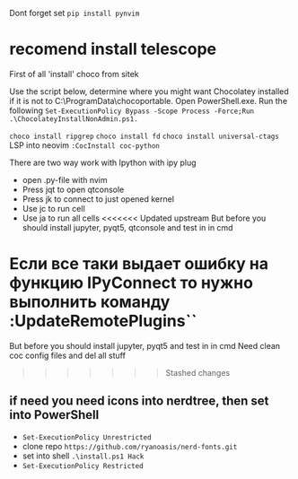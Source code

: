 Dont forget set 
`pip install pynvim`

# recomend install telescope

First of all 'install' choco from sitek

Use the script below, determine where you might want Chocolatey installed if it is not to C:\ProgramData\chocoportable.
Open PowerShell.exe.
Run the following `Set-ExecutionPolicy Bypass -Scope Process -Force;Run .\ChocolateyInstallNonAdmin.ps1.`

`choco install ripgrep`
`choco install fd`
`choco install universal-ctags`
LSP into neovim
`:CocInstall coc-python`

There are two way work with Ipython
with ipy plug
*	open .py-file with nvim
*	Press <leader>jqt to open qtconsole
*	Press <leader>jk to connect to just opened kernel
*	Use <leader>jc to run cell
*	Use <leader>ja to run all cells
<<<<<<< Updated upstream
But before you should install jupyter, pyqt5, qtconsole and test in in cmd

Если все таки выдает ошибку на функцию IPyConnect то нужно выполнить команду :UpdateRemotePlugins``
=======
But before you should install jupyter, pyqt5 and test in in cmd
Need clean coc config files and del all stuff
>>>>>>> Stashed changes

## if need you need icons into nerdtree, then set into PowerShell
*	`Set-ExecutionPolicy Unrestricted`
*	clone repo `https://github.com/ryanoasis/nerd-fonts.git`
*	set into shell `.\install.ps1 Hack`
*	`Set-ExecutionPolicy Restricted`
